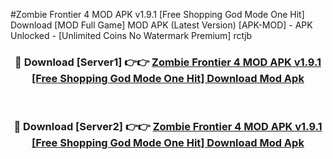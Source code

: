 #Zombie Frontier 4 MOD APK v1.9.1 [Free Shopping God Mode One Hit] Download [MOD Full Game] MOD APK (Latest Version) [APK-MOD] - APK Unlocked - [Unlimited Coins No Watermark Premium] rctjb



<div align="center">

<h3>🔴 Download [Server1] 👉👉 <a href="https://momento.my/?title=Zombie_Frontier_4_MOD_APK_v1.9.1_[Free_Shopping_God_Mode_One_Hit]_Download">Zombie Frontier 4 MOD APK v1.9.1 [Free Shopping God Mode One Hit] Download Mod Apk</a></h3><br>

<h3>🔴 Download [Server2] 👉👉 <a href="https://momento.my/?title=Zombie_Frontier_4_MOD_APK_v1.9.1_[Free_Shopping_God_Mode_One_Hit]_Download">Zombie Frontier 4 MOD APK v1.9.1 [Free Shopping God Mode One Hit] Download Mod Apk</a></h3>
</div>
